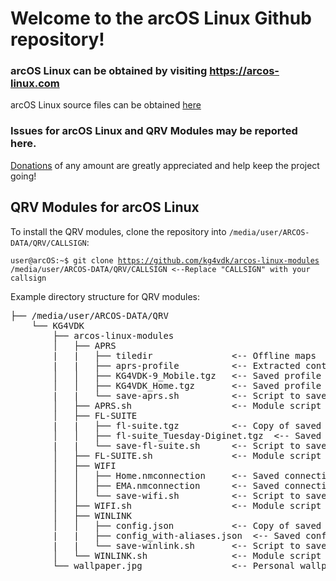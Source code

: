 # Welcome to the arcOS Linux Github repository!
### arcOS Linux can be obtained by visiting https://arcos-linux.com
arcOS Linux source files can be obtained [here](https://s3.amazonaws.com/arcos-linux.com/arcOS-iso-setup-21.3_QRV.tar.gz)

### Issues for arcOS Linux and QRV Modules may be reported here.

[Donations](https://www.paypal.com/donate/?hosted_button_id=4SAKRN2MH7NEW) of any amount are greatly appreciated and help keep the project going!

## QRV Modules for arcOS Linux

To install the QRV modules, clone the repository into <code>/media/user/ARCOS-DATA/QRV/CALLSIGN</code>:

<code>user@arcOS:~$ git clone https://github.com/kg4vdk/arcos-linux-modules /media/user/ARCOS-DATA/QRV/CALLSIGN <--Replace "CALLSIGN" with your callsign</code>

Example directory structure for QRV modules:

<pre>
├── /media/user/ARCOS-DATA/QRV
    └── KG4VDK
        ├── arcos-linux-modules
        │   ├── APRS
        |   |   ├── tiledir               <-- Offline maps
        |   |   ├── aprs-profile          <-- Extracted contents of desired saved profile *.tgz
        │   │   ├── KG4VDK-9_Mobile.tgz   <-- Saved profile
        │   │   ├── KG4VDK_Home.tgz       <-- Saved profile
        |   |   └── save-aprs.sh          <-- Script to save the current APRS configuration
        │   ├── APRS.sh                   <-- Module script ("hide" inside the APRS directory to DISABLE)
        │   ├── FL-SUITE
        |   |   ├── fl-suite.tgz          <-- Copy of saved config, named fl-suite.tgz to be active
        │   │   ├── fl-suite_Tuesday-Diginet.tgz  <-- Saved config
        |   |   └── save-fl-suite.sh      <-- Script to save the current FL-SUITE configuration
        │   ├── FL-SUITE.sh               <-- Module script ("hide" inside the FL-SUITE directory to DISABLE)
        │   ├── WIFI
        │   │   ├── Home.nmconnection     <-- Saved connection
        │   │   ├── EMA.nmconnection      <-- Saved connection
        │   │   └── save-wifi.sh          <-- Script to save the current WIFI connections
        │   ├── WIFI.sh                   <-- Module script ("hide" inside the WIFI directory to DISABLE)
        │   ├── WINLINK
        │   │   ├── config.json           <-- Copy of saved config, named config.json to be active
        |   |   ├── config_with-aliases.json  <-- Saved config
        |   |   └── save-winlink.sh       <-- Script to save the current WINLINK configuration
        │   └── WINLINK.sh                <-- Module script ("hide" inside the WINLINK directory to DISABLE)
        └── wallpaper.jpg                 <-- Personal wallpaper (overrides default)
</pre>
